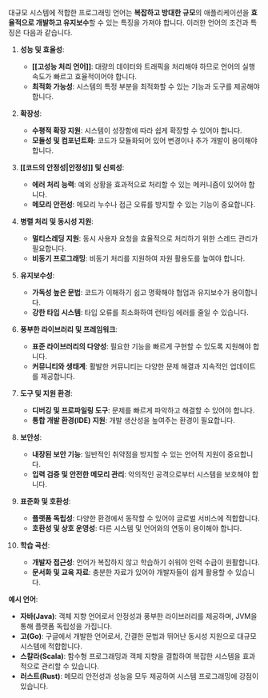 대규모 시스템에 적합한 프로그래밍 언어는 **복잡하고 방대한 규모**의 애플리케이션을 **효율적으로 개발하고 유지보수**할 수 있는 특징을 가져야 합니다. 이러한 언어의 조건과 특징은 다음과 같습니다.

1. **성능 및 효율성**:
   - **[[고성능 처리 언어]]**: 대량의 데이터와 트래픽을 처리해야 하므로 언어의 실행 속도가 빠르고 효율적이어야 합니다.
   - **최적화 가능성**: 시스템의 특정 부분을 최적화할 수 있는 기능과 도구를 제공해야 합니다.

2. **확장성**:
   - **수평적 확장 지원**: 시스템이 성장함에 따라 쉽게 확장할 수 있어야 합니다.
   - **모듈성 및 컴포넌트화**: 코드가 모듈화되어 있어 변경이나 추가 개발이 용이해야 합니다.

3. **[[코드의 안정성|안정성]] 및 신뢰성**:
   - **에러 처리 능력**: 예외 상황을 효과적으로 처리할 수 있는 메커니즘이 있어야 합니다.
   - **메모리 안전성**: 메모리 누수나 접근 오류를 방지할 수 있는 기능이 중요합니다.

4. **병렬 처리 및 동시성 지원**:
   - **멀티스레딩 지원**: 동시 사용자 요청을 효율적으로 처리하기 위한 스레드 관리가 필요합니다.
   - **비동기 프로그래밍**: 비동기 처리를 지원하여 자원 활용도를 높여야 합니다.

5. **유지보수성**:
   - **가독성 높은 문법**: 코드가 이해하기 쉽고 명확해야 협업과 유지보수가 용이합니다.
   - **강한 타입 시스템**: 타입 오류를 최소화하여 런타임 에러를 줄일 수 있습니다.

6. **풍부한 라이브러리 및 프레임워크**:
   - **표준 라이브러리의 다양성**: 필요한 기능을 빠르게 구현할 수 있도록 지원해야 합니다.
   - **커뮤니티와 생태계**: 활발한 커뮤니티는 다양한 문제 해결과 지속적인 업데이트를 제공합니다.

7. **도구 및 지원 환경**:
   - **디버깅 및 프로파일링 도구**: 문제를 빠르게 파악하고 해결할 수 있어야 합니다.
   - **통합 개발 환경(IDE) 지원**: 개발 생산성을 높여주는 환경이 필요합니다.

8. **보안성**:
   - **내장된 보안 기능**: 일반적인 취약점을 방지할 수 있는 언어적 지원이 중요합니다.
   - **입력 검증 및 안전한 메모리 관리**: 악의적인 공격으로부터 시스템을 보호해야 합니다.

9. **표준화 및 호환성**:
   - **플랫폼 독립성**: 다양한 환경에서 동작할 수 있어야 글로벌 서비스에 적합합니다.
   - **호환성 및 상호 운영성**: 다른 시스템 및 언어와의 연동이 용이해야 합니다.

10. **학습 곡선**:
    - **개발자 접근성**: 언어가 복잡하지 않고 학습하기 쉬워야 인력 수급이 원활합니다.
    - **문서화 및 교육 자료**: 충분한 자료가 있어야 개발자들이 쉽게 활용할 수 있습니다.

**예시 언어**:

- **자바(Java)**: 객체 지향 언어로서 안정성과 풍부한 라이브러리를 제공하며, JVM을 통해 플랫폼 독립성을 가집니다.
- **고(Go)**: 구글에서 개발한 언어로서, 간결한 문법과 뛰어난 동시성 지원으로 대규모 시스템에 적합합니다.
- **스칼라(Scala)**: 함수형 프로그래밍과 객체 지향을 결합하여 복잡한 시스템을 효과적으로 관리할 수 있습니다.
- **러스트(Rust)**: 메모리 안전성과 성능을 모두 제공하여 시스템 프로그래밍에 강점이 있습니다.
